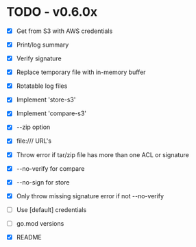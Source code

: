 # TODO - v0.6.0x

- [x] Get from S3 with AWS credentials
- [x] Print/log summary 
- [x] Verify signature
- [x] Replace temporary file with in-memory buffer
- [x] Rotatable log files
- [x] Implement 'store-s3'
- [x] Implement 'compare-s3'
- [x] --zip option
- [x] file:/// URL's
- [x] Throw error if tar/zip file has more than one ACL or signature
- [x] --no-verify for compare
- [x] --no-sign for store
- [x] Only throw missing signature error if not --no-verify
- [ ] Use [default] credentials
- [ ] go.mod versions
- [x] README
      
